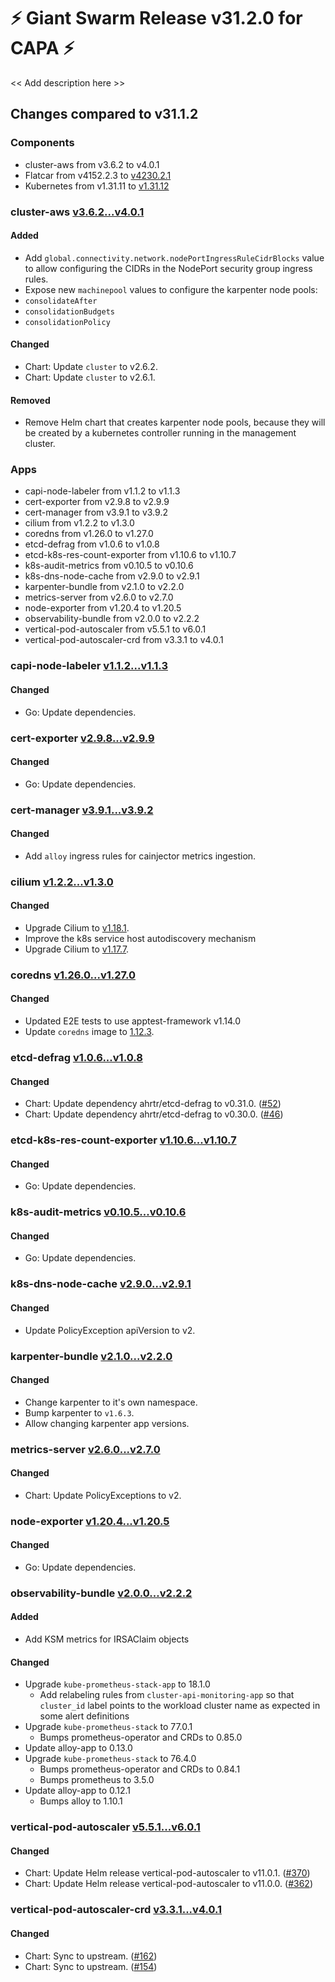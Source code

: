 # :zap: Giant Swarm Release v31.2.0 for CAPA :zap:

<< Add description here >>

## Changes compared to v31.1.2

### Components

- cluster-aws from v3.6.2 to v4.0.1
- Flatcar from v4152.2.3 to [v4230.2.1](https://www.flatcar-linux.org/releases/#release-4230.2.1)
- Kubernetes from v1.31.11 to [v1.31.12](https://github.com/kubernetes/kubernetes/blob/master/CHANGELOG/CHANGELOG-1.31.md#v1.31.12)

### cluster-aws [v3.6.2...v4.0.1](https://github.com/giantswarm/cluster-aws/compare/v3.6.2...v4.0.1)

#### Added

- Add `global.connectivity.network.nodePortIngressRuleCidrBlocks` value to allow configuring the CIDRs in the NodePort security group ingress rules.
- Expose new `machinepool` values to configure the karpenter node pools:
- `consolidateAfter`
- `consolidationBudgets`
- `consolidationPolicy`

#### Changed

- Chart: Update `cluster` to v2.6.2.
- Chart: Update `cluster` to v2.6.1.

#### Removed

- Remove Helm chart that creates karpenter node pools, because they will be created by a kubernetes controller running in the management cluster.

### Apps

- capi-node-labeler from v1.1.2 to v1.1.3
- cert-exporter from v2.9.8 to v2.9.9
- cert-manager from v3.9.1 to v3.9.2
- cilium from v1.2.2 to v1.3.0
- coredns from v1.26.0 to v1.27.0
- etcd-defrag from v1.0.6 to v1.0.8
- etcd-k8s-res-count-exporter from v1.10.6 to v1.10.7
- k8s-audit-metrics from v0.10.5 to v0.10.6
- k8s-dns-node-cache from v2.9.0 to v2.9.1
- karpenter-bundle from v2.1.0 to v2.2.0
- metrics-server from v2.6.0 to v2.7.0
- node-exporter from v1.20.4 to v1.20.5
- observability-bundle from v2.0.0 to v2.2.2
- vertical-pod-autoscaler from v5.5.1 to v6.0.1
- vertical-pod-autoscaler-crd from v3.3.1 to v4.0.1


### capi-node-labeler [v1.1.2...v1.1.3](https://github.com/giantswarm/capi-node-labeler-app/compare/v1.1.2...v1.1.3)

#### Changed

- Go: Update dependencies.

### cert-exporter [v2.9.8...v2.9.9](https://github.com/giantswarm/cert-exporter/compare/v2.9.8...v2.9.9)

#### Changed

- Go: Update dependencies.

### cert-manager [v3.9.1...v3.9.2](https://github.com/giantswarm/cert-manager-app/compare/v3.9.1...v3.9.2)

#### Changed

- Add `alloy` ingress rules for cainjector metrics ingestion.

### cilium [v1.2.2...v1.3.0](https://github.com/giantswarm/cilium-app/compare/v1.2.2...v1.3.0)

#### Changed

- Upgrade Cilium to [v1.18.1](https://github.com/cilium/cilium/releases/tag/v1.18.1).
- Improve the k8s service host autodiscovery mechanism
- Upgrade Cilium to [v1.17.7](https://github.com/cilium/cilium/releases/tag/v1.17.7).

### coredns [v1.26.0...v1.27.0](https://github.com/giantswarm/coredns-app/compare/v1.26.0...v1.27.0)

#### Changed

- Updated E2E tests to use apptest-framework v1.14.0
- Update `coredns` image to [1.12.3](https://github.com/coredns/coredns/releases/tag/v1.12.3).

### etcd-defrag [v1.0.6...v1.0.8](https://github.com/giantswarm/etcd-defrag-app/compare/v1.0.6...v1.0.8)

#### Changed

- Chart: Update dependency ahrtr/etcd-defrag to v0.31.0. ([#52](https://github.com/giantswarm/etcd-defrag-app/pull/52))
- Chart: Update dependency ahrtr/etcd-defrag to v0.30.0. ([#46](https://github.com/giantswarm/etcd-defrag-app/pull/46))

### etcd-k8s-res-count-exporter [v1.10.6...v1.10.7](https://github.com/giantswarm/etcd-kubernetes-resources-count-exporter/compare/v1.10.6...v1.10.7)

#### Changed

- Go: Update dependencies.

### k8s-audit-metrics [v0.10.5...v0.10.6](https://github.com/giantswarm/k8s-audit-metrics/compare/v0.10.5...v0.10.6)

#### Changed

- Go: Update dependencies.

### k8s-dns-node-cache [v2.9.0...v2.9.1](https://github.com/giantswarm/k8s-dns-node-cache-app/compare/v2.9.0...v2.9.1)

#### Changed

- Update PolicyException apiVersion to v2.

### karpenter-bundle [v2.1.0...v2.2.0](https://github.com/giantswarm/karpenter-bundle/compare/v2.1.0...v2.2.0)

#### Changed

- Change karpenter to it's own namespace.
- Bump karpenter to `v1.6.3`.
- Allow changing karpenter app versions.

### metrics-server [v2.6.0...v2.7.0](https://github.com/giantswarm/metrics-server-app/compare/v2.6.0...v2.7.0)

#### Changed

- Chart: Update PolicyExceptions to v2.

### node-exporter [v1.20.4...v1.20.5](https://github.com/giantswarm/node-exporter-app/compare/v1.20.4...v1.20.5)

#### Changed

- Go: Update dependencies.

### observability-bundle [v2.0.0...v2.2.2](https://github.com/giantswarm/observability-bundle/compare/v2.0.0...v2.2.2)

#### Added

- Add KSM metrics for IRSAClaim objects

#### Changed

- Upgrade `kube-prometheus-stack-app` to 18.1.0
  - Add relabeling rules from `cluster-api-monitoring-app` so that `cluster_id` label points to the workload cluster name as expected in some alert definitions
- Upgrade `kube-prometheus-stack` to 77.0.1
  - Bumps prometheus-operator and CRDs to 0.85.0
- Update alloy-app to 0.13.0
- Upgrade `kube-prometheus-stack` to 76.4.0
  - Bumps prometheus-operator and CRDs to 0.84.1
  - Bumps prometheus to 3.5.0
- Update alloy-app to 0.12.1
  - Bumps alloy to 1.10.1

### vertical-pod-autoscaler [v5.5.1...v6.0.1](https://github.com/giantswarm/vertical-pod-autoscaler-app/compare/v5.5.1...v6.0.1)

#### Changed

- Chart: Update Helm release vertical-pod-autoscaler to v11.0.1. ([#370](https://github.com/giantswarm/vertical-pod-autoscaler-app/pull/370))
- Chart: Update Helm release vertical-pod-autoscaler to v11.0.0. ([#362](https://github.com/giantswarm/vertical-pod-autoscaler-app/pull/362))

### vertical-pod-autoscaler-crd [v3.3.1...v4.0.1](https://github.com/giantswarm/vertical-pod-autoscaler-crd/compare/v3.3.1...v4.0.1)

#### Changed

- Chart: Sync to upstream. ([#162](https://github.com/giantswarm/vertical-pod-autoscaler-crd/pull/162))
- Chart: Sync to upstream. ([#154](https://github.com/giantswarm/vertical-pod-autoscaler-crd/pull/154))

